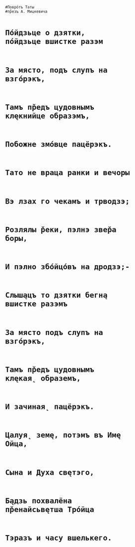 <code>  
#Повро́тъ Таты
#пр̌езъ А. Мицкевича

# По́йдзьце о дзятки, по́йдзьце вшистке разэм
# За място, подъ слупъ на взго́рэкъ,
# Тамъ пр̌едъ цудовнымъ клęкнийце образэмъ,
# Побожне змо́вце пацёрэкъ.

# Тато не враца ранки и вечоры
# Вэ лзах го чекамъ и трводзэ;
# Розлялы р̌еки, пэлнэ звер̌а боры,
# И пэлно збо́йцо́въ на дродзэ;-

# Слышąцъ то дзятки бегнą вшистке разэмъ
# За място подъ слупъ на взго́рэкъ,
# Тамъ пр̌едъ цудовнымъ клęкая̨ образемъ,
# И зачиная̨ пацёрэкъ.

# Цалуя̨ земę, потэмъ въ Имę Ойца,
# Сына и Духа свęтэго,
# Бąдзь похвалёна пр̌енайсьвęтша Тро́йца
# Тэразъ и часу вшелькего.

</code>
